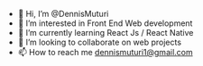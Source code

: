- 👋 Hi, I’m @DennisMuturi
- 👀 I’m interested in Front End Web development
- 🌱 I’m currently learning React Js / React Native
- 💞️ I’m looking to collaborate on web projects
- 📫 How to reach me dennismuturi1@gmail.com

<!---
DennisMuturi/DennisMuturi is a ✨ special ✨ repository because its `README.md` (this file) appears on your GitHub profile.
You can click the Preview link to take a look at your changes.
--->
